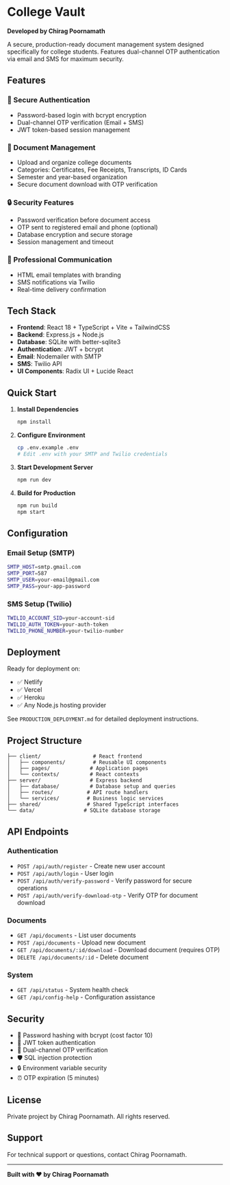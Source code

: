 # College Vault

**Developed by Chirag Poornamath**

A secure, production-ready document management system designed specifically for college students. Features dual-channel OTP authentication via email and SMS for maximum security.

## Features

### 🔐 Secure Authentication
- Password-based login with bcrypt encryption
- Dual-channel OTP verification (Email + SMS)
- JWT token-based session management

### 📁 Document Management
- Upload and organize college documents
- Categories: Certificates, Fee Receipts, Transcripts, ID Cards
- Semester and year-based organization
- Secure document download with OTP verification

### 🔒 Security Features
- Password verification before document access
- OTP sent to registered email and phone (optional)
- Database encryption and secure storage
- Session management and timeout

### 📧 Professional Communication
- HTML email templates with branding
- SMS notifications via Twilio
- Real-time delivery confirmation

## Tech Stack

- **Frontend**: React 18 + TypeScript + Vite + TailwindCSS
- **Backend**: Express.js + Node.js
- **Database**: SQLite with better-sqlite3
- **Authentication**: JWT + bcrypt
- **Email**: Nodemailer with SMTP
- **SMS**: Twilio API
- **UI Components**: Radix UI + Lucide React

## Quick Start

1. **Install Dependencies**
   ```bash
   npm install
   ```

2. **Configure Environment**
   ```bash
   cp .env.example .env
   # Edit .env with your SMTP and Twilio credentials
   ```

3. **Start Development Server**
   ```bash
   npm run dev
   ```

4. **Build for Production**
   ```bash
   npm run build
   npm start
   ```

## Configuration

### Email Setup (SMTP)
```bash
SMTP_HOST=smtp.gmail.com
SMTP_PORT=587
SMTP_USER=your-email@gmail.com
SMTP_PASS=your-app-password
```

### SMS Setup (Twilio)
```bash
TWILIO_ACCOUNT_SID=your-account-sid
TWILIO_AUTH_TOKEN=your-auth-token
TWILIO_PHONE_NUMBER=your-twilio-number
```

## Deployment

Ready for deployment on:
- ✅ Netlify
- ✅ Vercel
- ✅ Heroku
- ✅ Any Node.js hosting provider

See `PRODUCTION_DEPLOYMENT.md` for detailed deployment instructions.

## Project Structure

```
├── client/                 # React frontend
│   ├── components/         # Reusable UI components
│   ├── pages/             # Application pages
│   └── contexts/          # React contexts
├── server/                # Express backend
│   ├── database/          # Database setup and queries
│   ├── routes/           # API route handlers
│   └── services/         # Business logic services
├── shared/               # Shared TypeScript interfaces
└── data/                # SQLite database storage
```

## API Endpoints

### Authentication
- `POST /api/auth/register` - Create new user account
- `POST /api/auth/login` - User login
- `POST /api/auth/verify-password` - Verify password for secure operations
- `POST /api/auth/verify-download-otp` - Verify OTP for document download

### Documents
- `GET /api/documents` - List user documents
- `POST /api/documents` - Upload new document
- `GET /api/documents/:id/download` - Download document (requires OTP)
- `DELETE /api/documents/:id` - Delete document

### System
- `GET /api/status` - System health check
- `GET /api/config-help` - Configuration assistance

## Security

- 🔐 Password hashing with bcrypt (cost factor 10)
- 🔑 JWT token authentication
- 📱 Dual-channel OTP verification
- 🛡️ SQL injection protection
- 🔒 Environment variable security
- ⏰ OTP expiration (5 minutes)

## License

Private project by Chirag Poornamath. All rights reserved.

## Support

For technical support or questions, contact Chirag Poornamath.

---

**Built with ❤️ by Chirag Poornamath**
